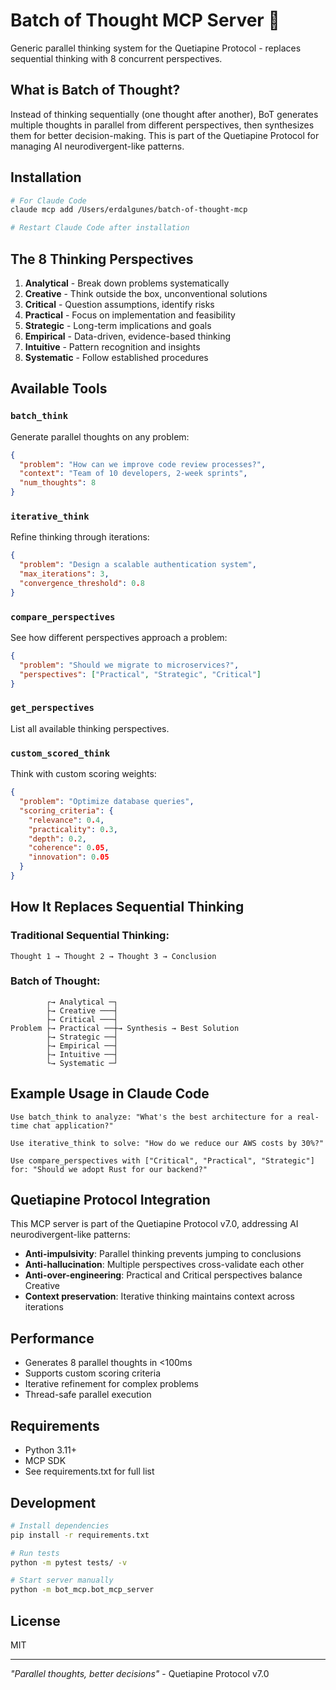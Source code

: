 # Batch of Thought MCP Server 🧠

Generic parallel thinking system for the Quetiapine Protocol - replaces sequential thinking with 8 concurrent perspectives.

## What is Batch of Thought?

Instead of thinking sequentially (one thought after another), BoT generates multiple thoughts in parallel from different perspectives, then synthesizes them for better decision-making. This is part of the Quetiapine Protocol for managing AI neurodivergent-like patterns.

## Installation

```bash
# For Claude Code
claude mcp add /Users/erdalgunes/batch-of-thought-mcp

# Restart Claude Code after installation
```

## The 8 Thinking Perspectives

1. **Analytical** - Break down problems systematically
2. **Creative** - Think outside the box, unconventional solutions  
3. **Critical** - Question assumptions, identify risks
4. **Practical** - Focus on implementation and feasibility
5. **Strategic** - Long-term implications and goals
6. **Empirical** - Data-driven, evidence-based thinking
7. **Intuitive** - Pattern recognition and insights
8. **Systematic** - Follow established procedures

## Available Tools

### `batch_think`
Generate parallel thoughts on any problem:
```json
{
  "problem": "How can we improve code review processes?",
  "context": "Team of 10 developers, 2-week sprints",
  "num_thoughts": 8
}
```

### `iterative_think`
Refine thinking through iterations:
```json
{
  "problem": "Design a scalable authentication system",
  "max_iterations": 3,
  "convergence_threshold": 0.8
}
```

### `compare_perspectives`
See how different perspectives approach a problem:
```json
{
  "problem": "Should we migrate to microservices?",
  "perspectives": ["Practical", "Strategic", "Critical"]
}
```

### `get_perspectives`
List all available thinking perspectives.

### `custom_scored_think`
Think with custom scoring weights:
```json
{
  "problem": "Optimize database queries",
  "scoring_criteria": {
    "relevance": 0.4,
    "practicality": 0.3,
    "depth": 0.2,
    "coherence": 0.05,
    "innovation": 0.05
  }
}
```

## How It Replaces Sequential Thinking

### Traditional Sequential Thinking:
```
Thought 1 → Thought 2 → Thought 3 → Conclusion
```

### Batch of Thought:
```
        ┌→ Analytical ─┐
        ├→ Creative ───┤
        ├→ Critical ───┤
Problem ├→ Practical ──┼→ Synthesis → Best Solution
        ├→ Strategic ──┤
        ├→ Empirical ──┤
        ├→ Intuitive ──┤
        └→ Systematic ─┘
```

## Example Usage in Claude Code

```
Use batch_think to analyze: "What's the best architecture for a real-time chat application?"

Use iterative_think to solve: "How do we reduce our AWS costs by 30%?"

Use compare_perspectives with ["Critical", "Practical", "Strategic"] for: "Should we adopt Rust for our backend?"
```

## Quetiapine Protocol Integration

This MCP server is part of the Quetiapine Protocol v7.0, addressing AI neurodivergent-like patterns:

- **Anti-impulsivity**: Parallel thinking prevents jumping to conclusions
- **Anti-hallucination**: Multiple perspectives cross-validate each other
- **Anti-over-engineering**: Practical and Critical perspectives balance Creative
- **Context preservation**: Iterative thinking maintains context across iterations

## Performance

- Generates 8 parallel thoughts in <100ms
- Supports custom scoring criteria
- Iterative refinement for complex problems
- Thread-safe parallel execution

## Requirements

- Python 3.11+
- MCP SDK
- See requirements.txt for full list

## Development

```bash
# Install dependencies
pip install -r requirements.txt

# Run tests
python -m pytest tests/ -v

# Start server manually
python -m bot_mcp.bot_mcp_server
```

## License

MIT

---

*"Parallel thoughts, better decisions"* - Quetiapine Protocol v7.0